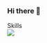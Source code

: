 ### Hi there 👋

Skills <br>
<a href="https://velog.io/@limbit/series" target="blank">
  <img src="https://img.shields.io/badge/
    Velog-3DDC84?style=flat-square&
    logo=Android&
    logoColor=white"/>
</a>

<!--
**limbit95/limbit95** is a ✨ _special_ ✨ repository because its `README.md` (this file) appears on your GitHub profile.

Here are some ideas to get you started:

- 🔭 I’m currently working on ...
- 🌱 I’m currently learning ...
- 👯 I’m looking to collaborate on ...
- 🤔 I’m looking for help with ...
- 💬 Ask me about ...
- 📫 How to reach me: ...
- 😄 Pronouns: ...
- ⚡ Fun fact: ...
-->
